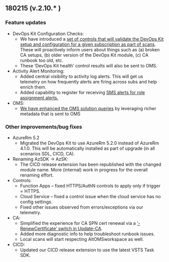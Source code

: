 ## 180215 (v.2.10.* )
### Feature updates

* DevOps Kit Configuration Checks: 
  * We have introduced a [set of controls that will validate the DevOps Kit setup and configuration for a given subscription as part of scans](https://github.com/azsk/DevOpsKit-docs/blob/master/02-Secure-Development/ControlCoverage/Feature/AzSKCfg.md). These will proactively inform users about things such as (a) broken CA setups, (b) older version of the DevOps Kit module, (c) CA runbook too old, etc.
  * These ‘DevOps Kit health’ control results will also be sent to OMS.
* Activity Alert Monitoring:
  * Added central visibility to activity log alerts. This will get us telemetry on how frequently alerts are firing across subs and help enrich them.
  * Added capability to register for receiving [SMS alerts for role assignment alerts.](https://github.com/azsk/DevOpsKit-docs/blob/master/01-Subscription-Security/Readme.md#configure-alerts-for-your-subscription)
* OMS: 
  * [We have enhanced the OMS solution queries](https://github.com/azsk/DevOpsKit-docs/blob/master/05-Alerting-and-Monitoring/Readme.md#guide-to-azsk-oms-solution-queries) by leveraging richer metadata that is sent to OMS
  
### Other improvements/bug fixes
* AzureRm 5.2
	* Migrated the DevOps Kit to use AzureRm 5.2.0 instead of AzureRm 4.1.0. This will be automatically installed as part of upgrade (in all scenarios SDL, CICD, CA).
* Renaming AzSDK -> AzSK:
	* The CICD release extension has been republished with the changed module name. More (internal) work in progress for the overall renaming effort. 
* Controls: 
	* Function Apps – fixed HTTPS/AuthN controls to apply only if trigger = HTTPS.
	* Cloud Service – fixed a control issue when the cloud service has no config settings.
	* Fixed other issues observed from errors/exceptions via our telemetry. 
* CA:
	* Simplified the experience for CA SPN cert renewal via a [‘-RenewCertificate’ switch in Update-CA](https://github.com/azsk/DevOpsKit-docs/tree/master/04-Continous-Assurance#updating-an-existing-continuous-assurance-setup).
	* Added more diagnostic info to help troubleshoot runbook issues.
	* Local scans will start respecting AltOMSworkspace as well.
* CICD: 
	* Updated our CICD release extension to use the latest VSTS Task SDK.
